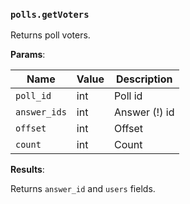 ### `polls.getVoters`

Returns poll voters.

**Params**:

|Name|Value|Description|
|--|--|--|
|`poll_id`|int|Poll id|
|`answer_ids`|int|Answer (!) id|
|`offset`|int|Offset|
|`count`|int|Count|

**Results**:

Returns `answer_id` and `users` fields.
